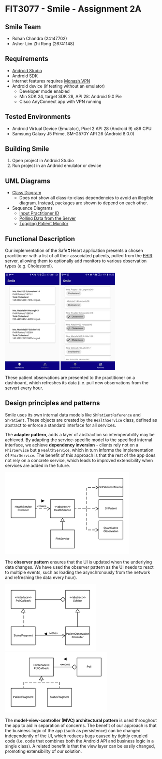 # FIT3077 - Smile - Assignment 2A

## Smile Team
- Rohan Chandra (24147702)
- Asher Lim Zhi Rong (26741148)

## Requirements
- [Android Studio](https://developer.android.com/studio/install)
- Android SDK
- Internet features requires [Monash VPN](https://www.monash.edu/esolutions/network/vpn)
- Android device (if testing without an emulator)
    - Developer mode enabled 
    - Min SDK 24, target SDK 28, API 28: Android 9.0 Pie
    - Cisco AnyConnect app with VPN running

## Tested Environments
- Android Virtual Device (Emulator), Pixel 2 API 28 (Android 9) x86 CPU
- Samsung Galaxy J5 Prime, SM-G570Y API 26 (Android 8.0.0)

## Building Smile
1. Open project in Android Studio
2. Run project in an Android emulator or device

## UML Diagrams
- [Class Diagram](./uml/ClassDiagram.pdf)
    - Does not show all class-to-class dependencies to avoid an illegible diagram. Instead, packages are shown to depend on each other.
- Sequence Diagrams
    - [Input Practitioner ID](./uml/sequence_diagrams/InputPractitionerId.png)
    - [Polling Data from the Server](./uml/sequence_diagrams/PollingData.png)
    - [Toggling Patient Monitor](./uml/sequence_diagrams/TogglePatientMonitor.png)

## Functional Description
Our implementation of the Safe❣Heart application presents a chosen practitioner with a list of all their associated patients, pulled from the [FHIR](http://www.hl7.org/FHIR/) server, allowing them to optionally add monitors to various observation types (e.g. Cholesterol). 

![dashboard](./markdown-assets/rsz_dashboard.jpg "Dashboard Page")
![patients](./markdown-assets/rsz_patients.jpg "Patients Page")

These patient observations are presented to the practitioner on a dashboard, which refreshes its data (i.e. pull new observations from the server) every hour.

## Design principles and patterns
Smile uses its own internal data models like `ShPatientReference` and `ShPatient`. These objects are created by the `HealthService` class, defined as abstract to enforce a standard interface for all services. 

The **adapter pattern**, adds a layer of abstraction so interoperability may be achieved. By adapting the service-specific model to the specified internal interface, we achieve **dependency inversion** - clients rely not on a `FhirService` but a `HealthService`, which in turn informs the implementation of `FhirService`. The benefit of this approach is that the rest of the app does not rely on a concrete service, which leads to improved extensibility when services are added in the future.

![healthService](./markdown-assets/rsz_healthService.png "Health Service")

The **observer pattern** ensures that the UI is updated when the underlying data changes. We have used the observer pattern as the UI needs to react to multiple events, such as loading the asynchronously from the network and refreshing the data every hour).

![observer](./markdown-assets/rsz_observers.png "Observer")
![poll](./markdown-assets/rsz_polling.png "Poll")

The **model-view-controller (MVC) architectural pattern** is used throughout the app to aid in separation of concerns. The benefit of our approach is that the business logic of the app (such as persistence) can be changed independently of the UI, which reduces bugs caused by tightly coupled code (i.e. code that combines both the Android API and business logic in a single class). A related benefit is that the view layer can be easily changed, promoting extensibility of our solution.